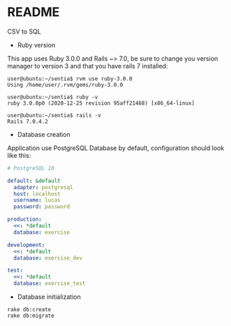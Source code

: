 # README

CSV to SQL

* Ruby version

This app uses Ruby 3.0.0 and Rails ~> 7.0, be sure to change you version manager to version 3 and that you have rails 7 installed:

```shell
user@ubuntu:~/sentia$ rvm use ruby-3.0.0
Using /home/user/.rvm/gems/ruby-3.0.0

user@ubuntu:~/sentia$ ruby -v
ruby 3.0.0p0 (2020-12-25 revision 95aff21468) [x86_64-linux]

user@ubuntu:~/sentia$ rails -v
Rails 7.0.4.2

```

* Database creation

Application use PostgreSQL Database by default, configuration should look like this:

```yml
# PostgreSQL 10

default: &default
  adapter: postgresql
  host: localhost
  username: lucas
  password: password

production:
  <<: *default
  database: exercise

development:
  <<: *default
  database: exercise_dev

test:
  <<: *default
  database: exercise_test
```

* Database initialization

```shell
rake db:create
rake db:migrate
```